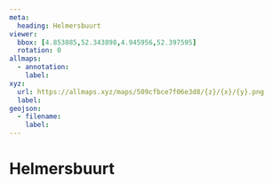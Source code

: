 ```yaml
---
meta:
  heading: Helmersbuurt
viewer:
  bbox: [4.853885,52.343898,4.945956,52.397595]
  rotation: 0
allmaps:
  - annotation:
    label: 
xyz:
  url: https://allmaps.xyz/maps/509cfbce7f06e3d8/{z}/{x}/{y}.png
  label: 
geojson: 
  - filename: 
    label: 
---
```

# Helmersbuurt
